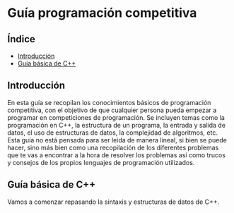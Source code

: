 # Guía programación competitiva
## Índice
- [Introducción](#introducción)
- [Guía básica de C++](#guía-básica-de-c)
## Introducción
En esta guía se recopilan los conocimientos básicos de programación competitiva, con el objetivo de que cualquier persona pueda empezar a programar en competiciones de programación. Se incluyen temas como la programación en C++, la estructura de un programa, la entrada y salida de datos, el uso de estructuras de datos, la complejidad de algoritmos, etc.
Esta guía no está pensada para ser leida de manera lineal, si bien se puede hacer, sino más bien como una recopilación de los diferentes problemas que te vas a encontrar a la hora de resolver los problemas así como trucos y consejos de los propios lenguajes de programación utilizados.
## Guía básica de C++
Vamos a comenzar repasando la sintaxis y estructuras de datos de C++.
